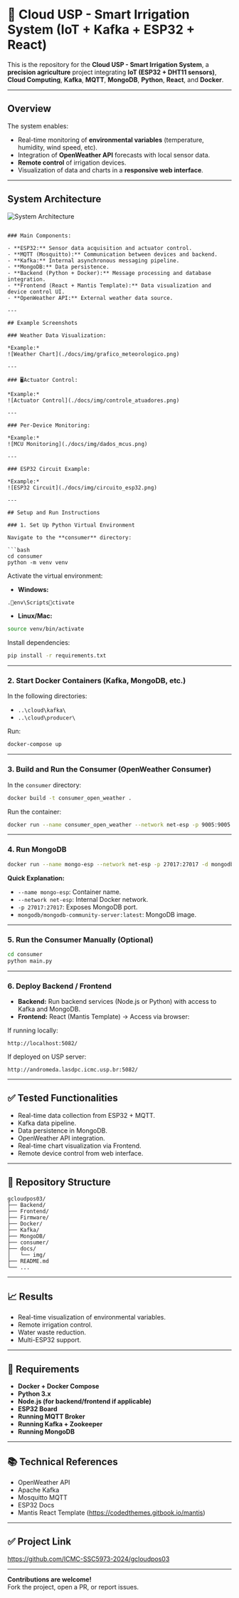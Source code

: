 
# 🌱 Cloud USP - Smart Irrigation System (IoT + Kafka + ESP32 + React)

This is the repository for the **Cloud USP - Smart Irrigation System**, a **precision agriculture** project integrating **IoT (ESP32 + DHT11 sensors)**, **Cloud Computing**, **Kafka**, **MQTT**, **MongoDB**, **Python**, **React**, and **Docker**.

---

## Overview

The system enables:

- Real-time monitoring of **environmental variables** (temperature, humidity, wind speed, etc).
- Integration of **OpenWeather API** forecasts with local sensor data.
- **Remote control** of irrigation devices.
- Visualization of data and charts in a **responsive web interface**.

---

## System Architecture

![System Architecture](./images/projeto_cloud.png)

```

### Main Components:

- **ESP32:** Sensor data acquisition and actuator control.
- **MQTT (Mosquitto):** Communication between devices and backend.
- **Kafka:** Internal asynchronous messaging pipeline.
- **MongoDB:** Data persistence.
- **Backend (Python + Docker):** Message processing and database integration.
- **Frontend (React + Mantis Template):** Data visualization and device control UI.
- **OpenWeather API:** External weather data source.

---

## Example Screenshots

### Weather Data Visualization:

*Example:*  
![Weather Chart](./docs/img/grafico_meteorologico.png)

---

### 🖥Actuator Control:

*Example:*  
![Actuator Control](./docs/img/controle_atuadores.png)

---

### Per-Device Monitoring:

*Example:*  
![MCU Monitoring](./docs/img/dados_mcus.png)

---

### ESP32 Circuit Example:

*Example:*  
![ESP32 Circuit](./docs/img/circuito_esp32.png)

---

## Setup and Run Instructions

### 1. Set Up Python Virtual Environment

Navigate to the **consumer** directory:

```bash
cd consumer
python -m venv venv
```

Activate the virtual environment:

- **Windows:**
```bash
.env\Scriptsctivate
```
- **Linux/Mac:**
```bash
source venv/bin/activate
```

Install dependencies:

```bash
pip install -r requirements.txt
```

---

### 2. Start Docker Containers (Kafka, MongoDB, etc.)

In the following directories:

- `..\cloud\kafka\`
- `..\cloud\producer\`

Run:

```bash
docker-compose up
```

---

### 3. Build and Run the Consumer (OpenWeather Consumer)

In the `consumer` directory:

```bash
docker build -t consumer_open_weather .
```

Run the container:

```bash
docker run --name consumer_open_weather --network net-esp -p 9005:9005 -d consumer_open_weather
```

---

### 4. Run MongoDB

```bash
docker run --name mongo-esp --network net-esp -p 27017:27017 -d mongodb/mongodb-community-server:latest
```

**Quick Explanation:**

- `--name mongo-esp`: Container name.
- `--network net-esp`: Internal Docker network.
- `-p 27017:27017`: Exposes MongoDB port.
- `mongodb/mongodb-community-server:latest`: MongoDB image.

---

### 5. Run the Consumer Manually (Optional)

```bash
cd consumer
python main.py
```

---

### 6. Deploy Backend / Frontend

- **Backend:** Run backend services (Node.js or Python) with access to Kafka and MongoDB.
- **Frontend:** React (Mantis Template) → Access via browser:

If running locally:

```
http://localhost:5082/
```

If deployed on USP server:

```
http://andromeda.lasdpc.icmc.usp.br:5082/
```

---

## ✅ Tested Functionalities

- Real-time data collection from ESP32 + MQTT.
- Kafka data pipeline.
- Data persistence in MongoDB.
- OpenWeather API integration.
- Real-time chart visualization via Frontend.
- Remote device control from web interface.

---

## 📂 Repository Structure

```plaintext
gcloudpos03/
├── Backend/
├── Frontend/
├── Firmware/
├── Docker/
├── Kafka/
├── MongoDB/
├── consumer/
├── docs/
│   └── img/
├── README.md
└── ...
```

---

## 📈 Results

- Real-time visualization of environmental variables.
- Remote irrigation control.
- Water waste reduction.
- Multi-ESP32 support.

---

## 🧪 Requirements

- **Docker + Docker Compose**
- **Python 3.x**
- **Node.js (for backend/frontend if applicable)**
- **ESP32 Board**
- **Running MQTT Broker**
- **Running Kafka + Zookeeper**
- **Running MongoDB**

---

## 📚 Technical References

- OpenWeather API
- Apache Kafka
- Mosquitto MQTT
- ESP32 Docs
- Mantis React Template (https://codedthemes.gitbook.io/mantis)

---

## ✅ Project Link

https://github.com/ICMC-SSC5973-2024/gcloudpos03

---

**Contributions are welcome!**  
Fork the project, open a PR, or report issues.
